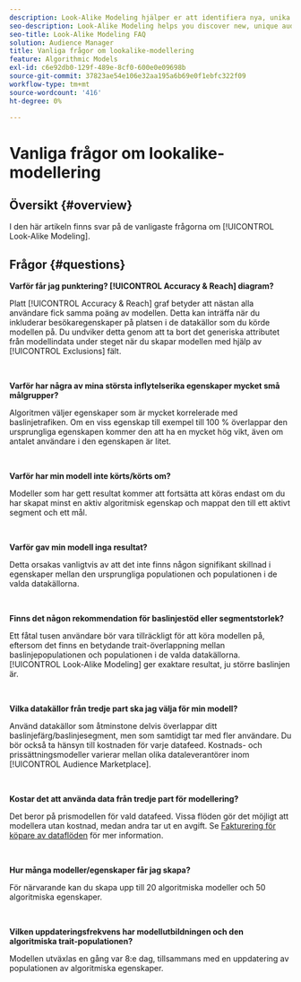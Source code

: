 ```yaml
---
description: Look-Alike Modeling hjälper er att identifiera nya, unika målgrupper genom automatiserad dataanalys. I den här artikeln finns svar på de vanligaste frågorna.
seo-description: Look-Alike Modeling helps you discover new, unique audiences through automated data analysis. This article provides answers to the most frequently asked questions.
seo-title: Look-Alike Modeling FAQ
solution: Audience Manager
title: Vanliga frågor om lookalike-modellering
feature: Algorithmic Models
exl-id: c6e92db0-129f-489e-8cf0-600e0e09698b
source-git-commit: 37823ae54e106e32aa195a6b69e0f1ebfc322f09
workflow-type: tm+mt
source-wordcount: '416'
ht-degree: 0%

---
```


# Vanliga frågor om lookalike-modellering

## Översikt {#overview}

I den här artikeln finns svar på de vanligaste frågorna om [!UICONTROL Look-Alike Modeling].

## Frågor {#questions}

**Varför får jag punktering? [!UICONTROL Accuracy & Reach] diagram?**

Platt [!UICONTROL Accuracy & Reach] graf betyder att nästan alla användare fick samma poäng av modellen. Detta kan inträffa när du inkluderar besökaregenskaper på platsen i de datakällor som du körde modellen på. Du undviker detta genom att ta bort det generiska attributet från modellindata under steget när du skapar modellen med hjälp av [!UICONTROL Exclusions] fält.

 

**Varför har några av mina största inflytelserika egenskaper mycket små målgrupper?**

Algoritmen väljer egenskaper som är mycket korrelerade med baslinjetrafiken. Om en viss egenskap till exempel till 100 % överlappar den ursprungliga egenskapen kommer den att ha en mycket hög vikt, även om antalet användare i den egenskapen är litet.

 

**Varför har min modell inte körts/körts om?**

Modeller som har gett resultat kommer att fortsätta att köras endast om du har skapat minst en aktiv algoritmisk egenskap och mappat den till ett aktivt segment och ett mål.

 

**Varför gav min modell inga resultat?**

Detta orsakas vanligtvis av att det inte finns någon signifikant skillnad i egenskaper mellan den ursprungliga populationen och populationen i de valda datakällorna.

 

**Finns det någon rekommendation för baslinjestöd eller segmentstorlek?**

Ett fåtal tusen användare bör vara tillräckligt för att köra modellen på, eftersom det finns en betydande trait-överlappning mellan baslinjepopulationen och populationen i de valda datakällorna. [!UICONTROL Look-Alike Modeling] ger exaktare resultat, ju större baslinjen är.

 

**Vilka datakällor från tredje part ska jag välja för min modell?**

Använd datakällor som åtminstone delvis överlappar ditt baslinjefärg/baslinjesegment, men som samtidigt tar med fler användare. Du bör också ta hänsyn till kostnaden för varje datafeed. Kostnads- och prissättningsmodeller varierar mellan olika dataleverantörer inom [!UICONTROL Audience Marketplace].

 

**Kostar det att använda data från tredje part för modellering?**

Det beror på prismodellen för vald datafeed. Vissa flöden gör det möjligt att modellera utan kostnad, medan andra tar ut en avgift. Se [Fakturering för köpare av dataflöden](../features/audience-marketplace/marketplace-data-buyers/marketplace-buyer-billing.md) för mer information.

 

**Hur många modeller/egenskaper får jag skapa?**

För närvarande kan du skapa upp till 20 algoritmiska modeller och 50 algoritmiska egenskaper.

 

**Vilken uppdateringsfrekvens har modellutbildningen och den algoritmiska trait-populationen?**

Modellen utväxlas en gång var 8:e dag, tillsammans med en uppdatering av populationen av algoritmiska egenskaper.
